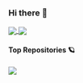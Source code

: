 ### Hi there :wave:

<a href="https://github.com/anuraghazra/github-readme-stats">
  <img align="center" src="https://github-readme-stats.vercel.app/api?username=sauljabin&theme=buefy&hide_title=true&show_icons=true&disable_animations=true&hide_rank=true" />
</a>

<a href="https://github.com/anuraghazra/github-readme-stats">
  <img align="center" src="https://github-readme-stats.vercel.app/api/top-langs/?username=sauljabin&theme=buefy&layout=compact" />
</a>

#### Top Repositories :ringed_planet:

<a href="https://github.com/anuraghazra/github-readme-stats">
  <img align="center" src="https://github-readme-stats.vercel.app/api/pin/?username=sauljabin&theme=buefy&repo=kaskade" />
</a>
